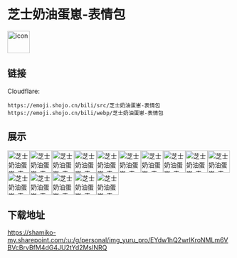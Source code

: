 # 芝士奶油蛋崽-表情包
<img src="https://emoji.shojo.cn/bili/src/芝士奶油蛋崽-表情包/icon.png" width="50" height="50" alt="icon">

## 链接
Cloudflare:
```
https://emoji.shojo.cn/bili/src/芝士奶油蛋崽-表情包
https://emoji.shojo.cn/bili/webp/芝士奶油蛋崽-表情包
```
## 展示
<img src="https://emoji.shojo.cn/bili/src/芝士奶油蛋崽-表情包/芝士奶油蛋崽-表情包-耶.png" width="50" height="50" alt="芝士奶油蛋崽-表情包-耶"><img src="https://emoji.shojo.cn/bili/src/芝士奶油蛋崽-表情包/芝士奶油蛋崽-表情包-emo.png" width="50" height="50" alt="芝士奶油蛋崽-表情包-emo"><img src="https://emoji.shojo.cn/bili/src/芝士奶油蛋崽-表情包/芝士奶油蛋崽-表情包-睡觉.png" width="50" height="50" alt="芝士奶油蛋崽-表情包-睡觉"><img src="https://emoji.shojo.cn/bili/src/芝士奶油蛋崽-表情包/芝士奶油蛋崽-表情包-爱你.png" width="50" height="50" alt="芝士奶油蛋崽-表情包-爱你"><img src="https://emoji.shojo.cn/bili/src/芝士奶油蛋崽-表情包/芝士奶油蛋崽-表情包-开心.png" width="50" height="50" alt="芝士奶油蛋崽-表情包-开心"><img src="https://emoji.shojo.cn/bili/src/芝士奶油蛋崽-表情包/芝士奶油蛋崽-表情包-害羞.png" width="50" height="50" alt="芝士奶油蛋崽-表情包-害羞"><img src="https://emoji.shojo.cn/bili/src/芝士奶油蛋崽-表情包/芝士奶油蛋崽-表情包-呜呜呜.png" width="50" height="50" alt="芝士奶油蛋崽-表情包-呜呜呜"><img src="https://emoji.shojo.cn/bili/src/芝士奶油蛋崽-表情包/芝士奶油蛋崽-表情包-哼！.png" width="50" height="50" alt="芝士奶油蛋崽-表情包-哼！"><img src="https://emoji.shojo.cn/bili/src/芝士奶油蛋崽-表情包/芝士奶油蛋崽-表情包-摸摸头.png" width="50" height="50" alt="芝士奶油蛋崽-表情包-摸摸头"><img src="https://emoji.shojo.cn/bili/src/芝士奶油蛋崽-表情包/芝士奶油蛋崽-表情包-叹气.png" width="50" height="50" alt="芝士奶油蛋崽-表情包-叹气"><img src="https://emoji.shojo.cn/bili/src/芝士奶油蛋崽-表情包/芝士奶油蛋崽-表情包-？.png" width="50" height="50" alt="芝士奶油蛋崽-表情包-？"><img src="https://emoji.shojo.cn/bili/src/芝士奶油蛋崽-表情包/芝士奶油蛋崽-表情包-闪亮登场.png" width="50" height="50" alt="芝士奶油蛋崽-表情包-闪亮登场"><img src="https://emoji.shojo.cn/bili/src/芝士奶油蛋崽-表情包/芝士奶油蛋崽-表情包-困.png" width="50" height="50" alt="芝士奶油蛋崽-表情包-困"><img src="https://emoji.shojo.cn/bili/src/芝士奶油蛋崽-表情包/芝士奶油蛋崽-表情包-！.png" width="50" height="50" alt="芝士奶油蛋崽-表情包-！"><img src="https://emoji.shojo.cn/bili/src/芝士奶油蛋崽-表情包/芝士奶油蛋崽-表情包-呕.png" width="50" height="50" alt="芝士奶油蛋崽-表情包-呕">

## 下载地址

https://shamiko-my.sharepoint.com/:u:/g/personal/img_yuru_pro/EYdw1hQ2wrlKroNMLm6VBVcBrvBfM4dG4JU2tYd2MsINRQ